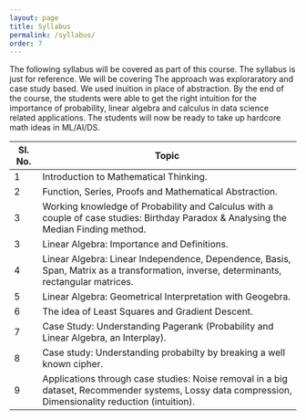 ```yaml
---
layout: page
title: Syllabus
permalink: /syllabus/
order: 7
---
```

The following syllabus will be covered as part of this course. The syllabus is just for reference. We will be covering The approach was exploraratory and case study based. We used inuition in place of abstraction. By the end of the course, the students were able to get the right intuition for the importance of probability, linear algebra and calculus in data science related applications. The students will now be ready to take up hardcore math ideas in ML/AI/DS.


| Sl. No. | Topic                                                        |
| ------- | ------------------------------------------------------------ |
| 1       | Introduction to Mathematical Thinking.                        |
| 2       | Function, Series, Proofs and Mathematical Abstraction.        |
| 3 	  | Working knowledge of Probability and Calculus with a couple of case studies: Birthday Paradox & Analysing the Median Finding method. 
| 3       | Linear Algebra: Importance and Definitions. 					 |
| 4       | Linear Algebra: Linear Independence, Dependence, Basis, Span, Matrix as a transformation, inverse, determinants, rectangular matrices.        |
| 5       | Linear Algebra: Geometrical Interpretation with Geogebra.     |
| 6       | The idea of Least Squares and Gradient Descent. 			     |
| 7 | Case Study: Understanding Pagerank (Probability and Linear Algebra, an Interplay). |
| 8 | Case study: Understanding probabilty by breaking a well known cipher. |
| 9      | Applications through case studies: Noise removal in a big dataset, Recommender systems, Lossy data compression, Dimensionality reduction (intuition).|











